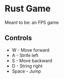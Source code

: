 # Rust Game
Meant to be: an FPS game

## Controls
- W - Move forward
- A - Strife left
- S - Move backward
- D - String right
- Space - Jump
